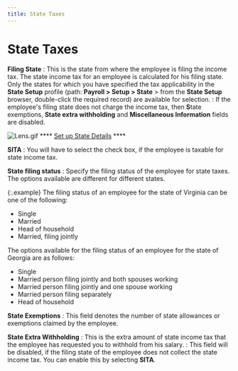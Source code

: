 ```yaml
---
title: State Taxes
---
```


# State Taxes


**Filing State**
: This is the state from where the employee is filing  the income tax. The state income tax for an employee is calculated for  his filing state. Only the states for which you have specified the tax  applicability in the **State Setup**  profile (path: **Payroll &gt; Setup &gt; 
 State** > from the **State Setup**  browser, double-click the required record) are available for selection.
: If the employee's filing state does not charge the  income tax, then **S**tate exemptions,  **State extra withholding** and **Miscellaneous Information** fields are  disabled.


![Lens.gif]({{site.prl_baseurl}}/img/lens.gif) **** [Set  up State Details]({{site.prl_baseurl}}/setup/state-setup/setting-up-state-details/setting_up_state_details.html) ****


**SITA**
: You will have to select the check box, if the employee  is taxable for state income tax.


**State filing status**
: Specify the filing status of the employee for state  taxes. The options available are different for different states.


{:.example}
The filing status of an employee for the state  of Virginia can be one of the following:

- Single
- Married
- Head of household
- Married, filing  jointly



The options available for the filing status  of an employee for the state of Georgia are as follows:

- Single
- Married person  filing jointly and both spouses working
- Married person  filing jointly and one spouse working
- Married person  filing separately
- Head of household


**State Exemptions**
: This field denotes the number of state allowances  or exemptions claimed by the employee.


**State Extra Withholding**
: This is the extra amount of state income tax that  the employee has requested you to withhold from his salary.
: This field will be disabled, if the filing state  of the employee does not collect the state income tax. You can enable  this by selecting **SITA**.
